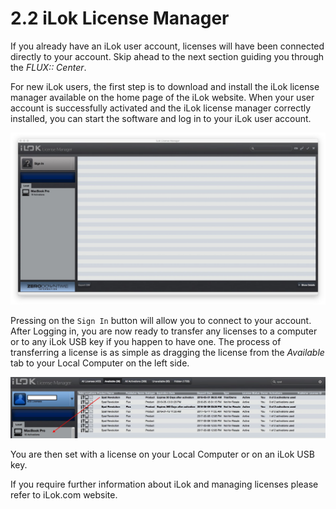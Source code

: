 # 2.2 iLok License Manager

If you already have an iLok user account, licenses will have been connected directly to your account. Skip ahead to the next section guiding you through the _FLUX:: Center_.

For new iLok users, the first step is to download and install the iLok license manager available on the home page of the iLok website. 
When your user account is successfully activated and the iLok license manager correctly installed, you can  start the software and log in to your iLok user account.

![](include/SpatRevolution_UserGuide_-013.jpg)

Pressing on the <code>Sign In</code> button will allow you to connect to your account. 
After Logging in, you are now ready to transfer any licenses to a computer or to any iLok USB key if you happen to have one. 
The process of transferring a license is as simple as dragging the license from the _Available_ tab to your Local Computer on the left side.

![](include/SpatRevolution_UserGuide_-015.jpg)

You are then set with a license on your Local Computer or on an iLok USB key.

If you require further information about iLok and managing licenses please refer to iLok.com website.

